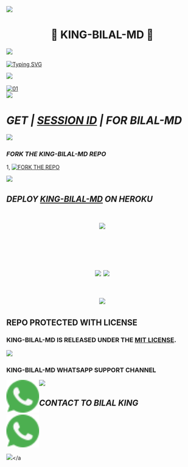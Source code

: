 <a><img src='https://i.imgur.com/LyHic3i.gif'/></a>
 <h1 align="center">👑 KING-BILAL-MD 👑</h1>
<a><img src='https://i.imgur.com/LyHic3i.gif'/></a>
      
[![Typing SVG](https://readme-typing-svg.herokuapp.com?font=Rockstar-ExtraBold&color=yellow&lines=THIS+IS+KING-BILAL-MD;BEST+WHATSAPP+BOT)](https://git.io/typing-svg)

<a><img src='https://i.imgur.com/LyHic3i.gif'/></a>
 
</p>



  <a href="https://ibb.co/N6NMDtn"><img src="https://telegra.ph/file/466fd9320e8a158666c95.jpg" alt="01" border="0" /></a>                     
<a><img src='https://i.imgur.com/LyHic3i.gif'/></a>
 
 # *_GET | [SESSION ID](https://replit.com/@bilal99786bilal/KING-BILAL?v=1) | FOR BILAL-MD_*
  <a><img src='https://i.imgur.com/LyHc3i.gif'/></a>



### *_FORK THE KING-BILAL-MD REPO_*


1, <a href="https://github.com/Bilalking00q1/KING-BILAL-MD/fork"><img src="https://img.shields.io/badge/FORK%20THE%20REPO-blue" alt="FORK THE REPO" width="300"></a>



<a><img src='https://i.imgur.com/LyHc3i.gif'/></a>

## *_DEPLOY [KING-BILAL-MD](https://dashboard.heroku.com/new?button-url=https://github.com/keithkeizzah/ALPHA-MD1&template=https://github.com/Bilalking001/KING-BILAL-MD) ON HEROKU_*  
<h1 align="center">

 <a><img src='https://i.imgur.com/LyHc3i.gif'/></a>

 
<br>

<a><img src='https://i.imgur.com/LyHic3i.gif'/></a>
<a><img src='https://i.imgur.com/LyHic3i.gif'/></a>

 <h1 align="center">
  
<a><img src='https://i.imgur.com/LyHc3i.gif'/></a>
## REPO PROTECTED WITH LICENSE 
### KING-BILAL-MD IS RELEASED UNDER THE [MIT LICENSE](https://opensource.org/licenses/MIT).
<a><img src='https://i.imgur.com/LyHc3i.gif'/></a>

### KING-BILAL-MD WHATSAPP SUPPORT CHANNEL
<p align="centre">
  <a href="https://chat.whatsapp.com/Bjbecj0p5lAFIhCxKLoljs">
    <img align="left" alt="SIEGRIN | Whastapp" width="86px" src="https://raw.githubusercontent.com/PikaBotz/My_Personal_Space/main/Images/AnyaBot_pics/Anya_v2/Whatsapp.svg" />
  

   
   <a><img src='https://i.imgur.com/LyHic3i.gif'/></a>

## *_CONTACT TO BILAL KING_*

<p align="left">
  <a href="https://wa.me/+923078071982?text=ASSALAMUALAIKUM%20BILAL%20...%20YOUR%20BOT%20IS%20BEST">
    <img align="centre" alt="SIEGRIN | Whastapp" width="86px" src="https://raw.githubusercontent.com/PikaBotz/My_Personal_Space/main/Images/AnyaBot_pics/Anya_v2/Whatsapp.svg" />

   
 <a><img src='https://i.imgur.com/LyHic3i.gif'/></a
